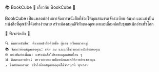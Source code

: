 📚 BookCube
🌟 เกี่ยวกับ BookCube 🌟

BookCube เป็นแพลตฟอร์มการจัดการหนังสือที่ช่วยให้คุณสามารถจัดระเบียบ ค้นหา และแบ่งปันหนังสือที่คุณรักได้อย่างง่ายดาย สร้างห้องสมุดดิจิทัลของคุณเองและเชื่อมต่อกับชุมชนนักอ่านทั่วโลก

🚀 ฟีเจอร์หลัก 🚀 

    🔍 ค้นหาหนังสือ: ค้นหาหนังสือด้วยชื่อ ผู้แต่ง หรือหมวดหมู่
    📚 จัดการห้องสมุดของคุณ: เพิ่ม ลบ และแก้ไขรายการหนังสือของคุณ
    🌐 แบ่งปันกับเพื่อน: แชร์หนังสือโปรดของคุณกับเพื่อน ๆ
    📊 ติดตามการอ่าน: ตรวจสอบความคืบหน้าและสถิติการอ่านของคุณ
    ☁️ ซิงค์บนคลาวด์: เข้าถึงห้องสมุดของคุณได้จากทุกที่ ทุกเวลา
